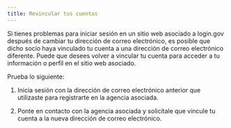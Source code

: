 ```yaml
---
title: Revincular tus cuentas
---
```

Si tienes problemas para iniciar sesión en un sitio web asociado a login.gov después de cambiar tu dirección de correo electrónico, es posible que dicho socio haya vinculado tu cuenta a una dirección de correo electrónico diferente. Puede que desees volver a vincular tu cuenta para acceder a tu información o perfil en el sitio web asociado. 

Prueba lo siguiente: 

1. Inicia sesión con la dirección de correo electrónico anterior que utilizaste para registrarte en la agencia asociada. 

2. Ponte en contacto con la agencia asociada y solicítale que vincule tu cuenta a la nueva dirección de correo electrónico.
